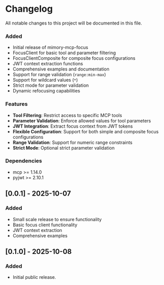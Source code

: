 # Changelog

All notable changes to this project will be documented in this file.

### Added
- Initial release of mimory-mcp-focus
- FocusClient for basic tool and parameter filtering
- FocusClientComposite for composite focus configurations
- JWT context extraction functions
- Comprehensive examples and documentation
- Support for range validation (`range:min-max`)
- Support for wildcard values (`*`)
- Strict mode for parameter validation
- Dynamic refocusing capabilities

### Features
- **Tool Filtering**: Restrict access to specific MCP tools
- **Parameter Validation**: Enforce allowed values for tool parameters
- **JWT Integration**: Extract focus context from JWT tokens
- **Flexible Configuration**: Support for both simple and composite focus configurations
- **Range Validation**: Support for numeric range constraints
- **Strict Mode**: Optional strict parameter validation

### Dependencies
- mcp >= 1.14.0
- pyjwt >= 2.10.1

## [0.0.1] - 2025-10-07

### Added
- Small scale release to ensure functionality
- Basic focus client functionality
- JWT context extraction
- Comprehensive examples

## [0.1.0] - 2025-10-08

### Added
- Initial public release.
